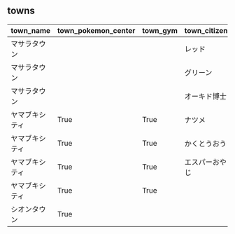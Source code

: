 ## towns

|town_name|town_pokemon_center|town_gym|town_citizen|town_landmark_name|town_landmark_explain|
|:--|:--|:--|:--|:--|:--|
|マサラタウン|||レッド|||
|マサラタウン|||グリーン|||
|マサラタウン|||オーキド博士|||
|ヤマブキシティ|True|True|ナツメ|||
|ヤマブキシティ|True|True|かくとうおう|||
|ヤマブキシティ|True|True|エスパーおやじ|||
|ヤマブキシティ|True|True||シルフカンパニー|マスターボール配給所|
|シオンタウン|True|||ポケモンタワー|墓地|
